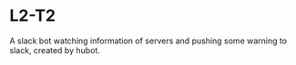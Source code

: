 # L2-T2
A slack bot watching information of servers and pushing some warning to slack, created by hubot.
